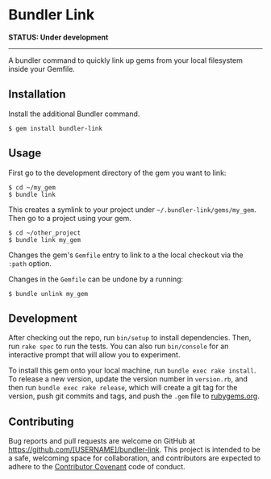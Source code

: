 # Bundler Link

**STATUS: Under development**

---

A bundler command to quickly link up gems from your local filesystem
inside your Gemfile.

## Installation

Install the additional Bundler command.

    $ gem install bundler-link

## Usage

First go to the development directory of the gem you want to link:

    $ cd ~/my_gem
    $ bundle link

This creates a symlink to your project under
`~/.bundler-link/gems/my_gem`. Then go to a project using your gem. 

    $ cd ~/other_project
    $ bundle link my_gem

Changes the gem's `Gemfile` entry to link to a the local checkout via
the `:path` option.

Changes in the `Gemfile` can be undone by a running:

    $ bundle unlink my_gem

## Development

After checking out the repo, run `bin/setup` to install
dependencies. Then, run `rake spec` to run the tests. You can also run
`bin/console` for an interactive prompt that will allow you to
experiment.

To install this gem onto your local machine, run `bundle exec rake
install`. To release a new version, update the version number in
`version.rb`, and then run `bundle exec rake release`, which will
create a git tag for the version, push git commits and tags, and push
the `.gem` file to [rubygems.org](https://rubygems.org).

## Contributing

Bug reports and pull requests are welcome on GitHub at
https://github.com/[USERNAME]/bundler-link. This project is intended
to be a safe, welcoming space for collaboration, and contributors are
expected to adhere to the
[Contributor Covenant](https://contributor-covenant.org) code of
conduct.

